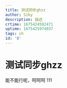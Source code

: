```yaml
---
title: 测试同步ghzz
author: Siky
description: 描述
crtime: 1675424592471
uptime: 1675425974037
tags: sh
id: '8'
---
```


# 测试同步ghzz

能不能行呢，呵呵呵
111
